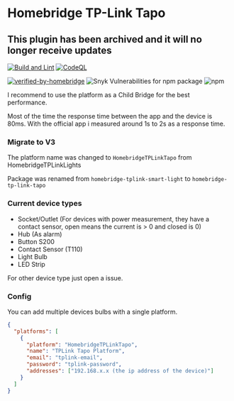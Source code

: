 # Homebridge TP-Link Tapo

## This plugin has been archived and it will no longer receive updates

[![Build and Lint](https://github.com/RaresAil/homebridge-tp-link-tapo/actions/workflows/build.yml/badge.svg)](https://github.com/RaresAil/homebridge-tp-link-tapo/actions/workflows/build.yml)
[![CodeQL](https://github.com/RaresAil/homebridge-tp-link-tapo/actions/workflows/codeql-analysis.yml/badge.svg)](https://github.com/RaresAil/homebridge-tp-link-tapo/actions/workflows/codeql-analysis.yml)

[![verified-by-homebridge](https://badgen.net/badge/homebridge/verified/purple)](https://github.com/homebridge/homebridge/wiki/Verified-Plugins)
![Snyk Vulnerabilities for npm package](https://img.shields.io/snyk/vulnerabilities/npm/homebridge-tp-link-tapo)
![npm](https://img.shields.io/npm/dm/homebridge-tp-link-tapo)

I recommend to use the platform as a Child Bridge for the best performance.

Most of the time the response time between the app and the device is 80ms.
With the official app i measured around 1s to 2s as a response time.

### Migrate to V3

The platform name was changed to `HomebridgeTPLinkTapo` from HomebridgeTPLinkLights

Package was renamed from `homebridge-tplink-smart-light` to `homebridge-tp-link-tapo`

### Current device types

- Socket/Outlet (For devices with power measurement, they have a contact sensor, open means the current is > 0 and closed is 0)
- Hub (As alarm)
- Button S200
- Contact Sensor (T110)
- Light Bulb
- LED Strip

For other device type just open a issue.

### Config

You can add multiple devices bulbs with a single platform.

```json
{
  "platforms": [
    {
      "platform": "HomebridgeTPLinkTapo",
      "name": "TPLink Tapo Platform",
      "email": "tplink-email",
      "password": "tplink-password",
      "addresses": ["192.168.x.x (the ip address of the device)"]
    }
  ]
}
```
